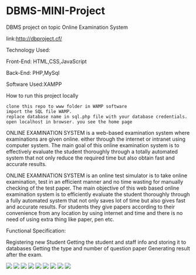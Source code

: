 # DBMS-MINI-Project
 DBMS project on topic Online Examination System

link:http://dbproject.cf/

Technology Used:

Front-End: HTML,CSS,JavaScript

Back-End: PHP,MySql

Software Used:XAMPP

How to run this project locally

    clone this repo to www folder in WAMP software
    import the SQL file WAMP.
    replace database name in sql.php file with your database credentials.
    open localhost in browser. you see the home page


ONLINE EXAMINATION SYSTEM is a web-based examination system where examinations are given online. either through the internet or intranet using computer system. The main goal of this online examination system is to effectively evaluate the student thoroughly through a totally automated system that not only reduce the required time but also obtain fast and accurate results.

ONLINE EXAMINATION SYSTEM is an online test simulator is to take online examination, test in an efficient manner and no time wasting for manually checking of the test paper. The main objective of this web based online examination system is to efficiently evaluate the student thoroughly through a fully automated system that not only saves lot of time but also gives fast and accurate results. For students they give papers according to their convenience from any location by using internet and time and there is no need of using extra thing like paper, pen etc.

Functional Specification:

Registering new Student
Getting the student and staff info and storing it to databases
Getting the type and number of question paper 
Generating result after the exam.

<img src="https://camo.githubusercontent.com/aa7164b3deb35cccd8e40161c8f520b459df4e4a/68747470733a2f2f696d6775722e636f6d2f6358536772584f2e706e67">

<img src="https://camo.githubusercontent.com/f61913e9426360233edc15d6a7e3674b20c80089/68747470733a2f2f696d6775722e636f6d2f4345565061456d2e706e67">

<img src="https://camo.githubusercontent.com/eabe1d97a08bbb8e7b6aa20f07fea37c19bfa5f1/68747470733a2f2f696d6775722e636f6d2f6b3875434b6d462e706e67">

<img src="https://camo.githubusercontent.com/64ee2cf3a29088c0e853265eebaf960247471c07/68747470733a2f2f696d6775722e636f6d2f656c585444554c2e706e67">

<img src="https://camo.githubusercontent.com/bbf32a2f6c31be2d2268970337563020e53f5e79/68747470733a2f2f696d6775722e636f6d2f626f47335544352e706e67">

<img src="https://camo.githubusercontent.com/77fc1ffd87d0bba39a44666e4d45d0eb41d40bdd/68747470733a2f2f696d6775722e636f6d2f6b33654c5462782e706e67">

<img src="https://camo.githubusercontent.com/2473e3c0447f697909692550e6648a6cb143143f/68747470733a2f2f696d6775722e636f6d2f7271617a5a666c2e706e67">

<img src="https://camo.githubusercontent.com/c59546452df181f52f6ce767bc1555f4eb91fd4b/68747470733a2f2f696d6775722e636f6d2f676473436d6f592e706e67">

<img src="https://camo.githubusercontent.com/3265cb3c967afc5cb380f19ef540c804bc23dd44/68747470733a2f2f696d6775722e636f6d2f745265575263772e706e67">




